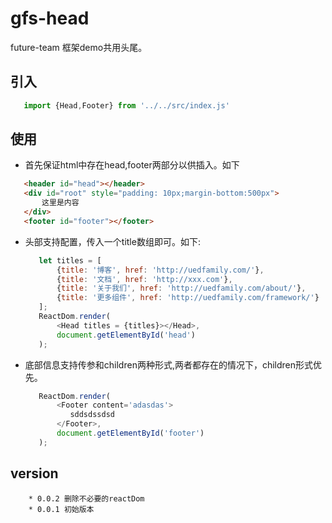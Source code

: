 # gfs-head

 future-team 框架demo共用头尾。


## 引入 
  ```js
     import {Head,Footer} from '../../src/index.js'
  ```
## 使用  
  * 首先保证html中存在head,footer两部分以供插入。如下  
  
  ```html
     <header id="head"></header>
     <div id="root" style="padding: 10px;margin-bottom:500px">
         这里是内容
     </div>
     <footer id="footer"></footer>
  ```
  * 头部支持配置，传入一个title数组即可。如下:  
  
    ```js
       let titles = [
           {title: '博客', href: 'http://uedfamily.com/'},
           {title: '文档', href: 'http://xxx.com'},
           {title: '关于我们', href: 'http://uedfamily.com/about/'},
           {title: '更多组件', href: 'http://uedfamily.com/framework/'}
       ];
       ReactDom.render(
           <Head titles = {titles}></Head>,
           document.getElementById('head')
       );
    ```
  * 底部信息支持传参和children两种形式,两者都存在的情况下，children形式优先。  
    
    ```js
       ReactDom.render(
           <Footer content='adasdas'>
              sddsdssdsd
           </Footer>,
           document.getElementById('footer')
       );
    ```

## version

```
	* 0.0.2 删除不必要的reactDom
	* 0.0.1 初始版本
```


